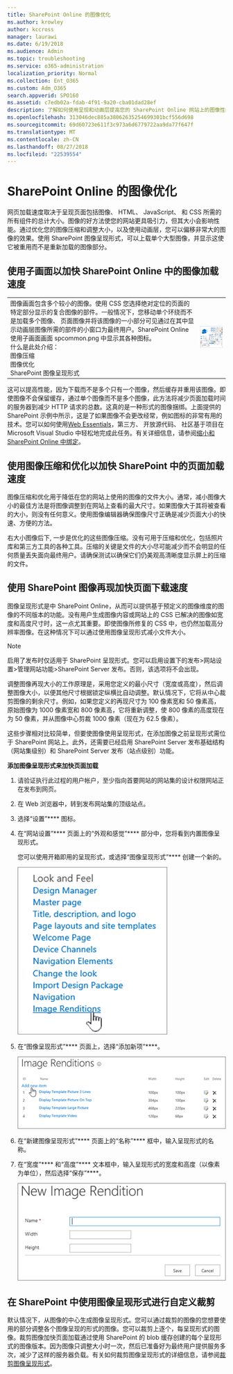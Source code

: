 ```yaml
---
title: SharePoint Online 的图像优化
ms.author: krowley
author: kccross
manager: laurawi
ms.date: 6/19/2018
ms.audience: Admin
ms.topic: troubleshooting
ms.service: o365-administration
localization_priority: Normal
ms.collection: Ent_O365
ms.custom: Adm_O365
search.appverid: SPO160
ms.assetid: c7edb02a-fdab-4f91-9a20-cba01dad28ef
description: 了解如何使用呈现和动画层提高您的 SharePoint Online 网站上的图像性能。
ms.openlocfilehash: 313046dec885a38062635254699301bcf556d698
ms.sourcegitcommit: 69d60723e611f3c973a6d6779722aa9da77f647f
ms.translationtype: MT
ms.contentlocale: zh-CN
ms.lasthandoff: 08/27/2018
ms.locfileid: "22539554"
---
```

# <a name="image-optimization-for-sharepoint-online"></a>SharePoint Online 的图像优化

网页加载速度取决于呈现页面包括图像、 HTML、 JavaScript、 和 CSS 所需的所有组件的总计大小。图像的好方法使您的网站更具吸引力，但其大小会影响性能。通过优化您的图像压缩和调整大小，以及使用动画层，您可以偏移非常大的图像的效果。使用 SharePoint 图像呈现形式，可以上载单个大型图像，并显示这使它被重用而不是重新加载的图像部分。
  
## <a name="using-sprites-to-speed-up-image-loading-in-sharepoint-online"></a>使用子画面以加快 SharePoint Online 中的图像加载速度

|||
|:-----|:-----|
| 图像画面包含多个较小的图像。使用 CSS 您选择绝对定位的页面的特定部分显示的复合图像的部件。一般情况下，您移动单个环绕而不是加载多个图像、 页面图像并将该图像的一小部分可见通过在其中显示动画层图像所需的部件的小窗口为最终用户。SharePoint Online 使用子画面画面 spcommon.png 中显示其各种图标。  <br/>  什么是此处介绍：  <br/>  图像压缩  <br/>  图像优化  <br/>  SharePoint 图像呈现形式  <br/> |![Spcommon 的屏幕截图](media/cc5cdee1-8e54-4537-9a8a-8854f4ee849f.png)|
   
这可以提高性能，因为下载而不是多个只有一个图像，然后缓存并重用该图像。即使图像不会保留缓存，通过单个图像而不是多个图像，此方法将减少页面加载时间的服务器到减少 HTTP 请求的总数。这真的是一种形式的图像捆绑。上面提供的 SharePoint 示例中所示，这是了如果图像不会更改经常，例如图标的非常有用的技术。您可以如何使用[Web Essentials](http://vswebessentials.com/)，第三方、 开放源代码、 社区基于项目在 Microsoft Visual Studio 中轻松地完成此任务。有关详细信息，请参阅[缩小和 SharePoint Online 中绑定](https://go.microsoft.com/fwlink/?LinkId=708698)。
  
## <a name="using-image-compression-and-optimization-to-speed-up-page-loading-in-sharepoint"></a>使用图像压缩和优化以加快 SharePoint 中的页面加载速度

图像压缩和优化用于降低在您的网站上使用的图像的文件大小。通常，减小图像大小的最佳方法是将图像调整到在网站上查看的最大尺寸。如果图像大于其将被查看的大小，则没有任何意义。使用图像编辑器确保图像尺寸正确是减少页面大小的快速、方便的方法。
  
右大小图像后下, 一步是优化的这些图像压缩。没有可用于压缩和优化，包括照片库和第三方工具的各种工具。压缩的关键是文件的大小尽可能减少而不会明显的任何质量丢失面向最终用户。请确保测试以确保它们仍美观高清晰度显示屏上的压缩的文件。
  
## <a name="speed-up-page-downloads-by-using-sharepoint-image-renditions"></a>使用 SharePoint 图像再现加快页面下载速度

图像呈现形式是中 SharePoint Online，从而可以提供基于预定义的图像维度的图像的不同版本的功能。没有用户生成图像内容或网站上的 CSS 已解决的图像如宽度和高度尺寸时，这一点尤其重要。即使图像所修复的 CSS 中，也仍然加载高分辨率图像。在这种情况下可以通过使用图像呈现形式减小文件大小。
  
> [!NOTE]
> 启用了发布时仅适用于 SharePoint 呈现形式。您可以启用设置下的发布\>网站设置\>管理网站功能\>SharePoint Server 发布。否则，该选项将不会出现。 
  
调整图像再现大小的工作原理是，采用您定义的最小尺寸（宽度或高度），然后调整图像大小，以便其他尺寸根据锁定纵横比自动调整。默认情况下，它将从中心裁剪图像的剩余尺寸。例如，如果您定义的再现尺寸为 100 像素宽和 50 像素高，原始图像为 1000 像素宽和 800 像素高，它将重新调整，使 800 像素的高度现在为 50 像素，并从图像中心剪裁 1000 像素（现在为 62.5 像素）。
  
这些步骤相对比较简单，但要使图像使用呈现形式，在添加图像之前呈现形式需位于 SharePoint 网站上。此外，还需要已经启用 SharePoint Server 发布基础结构（网站集级别）和 SharePoint Server 发布（站点级别）功能。
  
 **添加图像呈现形式来加快页面加载**
  
1. 请验证执行此过程的用户帐户，至少指向首要网站的网站集的设计权限网站正在发布到网页。
    
2. 在 Web 浏览器中，转到发布网站集的顶级站点。
    
3. 选择“设置”**** 图标。 
    
4. 在“网站设置”**** 页面上的“外观和感觉”**** 部分中，您将看到内置图像呈现形式。 
    
    您可以使用开箱即用的呈现形式，或选择“图像呈现形式”**** 创建一个新的。 
    
    ![图像呈现形式的屏幕截图](media/eaae0d53-657d-47ef-b687-65c5167eae4d.PNG)
  
5. 在“图像呈现形式”**** 页面上，选择“添加新项”****。
    
    ![添加新项目的屏幕截图](media/8cede22e-52bf-4d9d-99cb-162f2f6ce92b.PNG)
  
6. 在“新建图像呈现形式”**** 页面上的“名称”**** 框中，输入呈现形式的名称。 
    
7. 在“宽度”**** 和“高度”**** 文本框中，输入呈现形式的宽度和高度（以像素为单位），然后选择“保存”****。
    
    ![图像再现名称的屏幕截图](media/5a6119ed-c163-40df-a4db-ec629d15607d.PNG)
  
## <a name="custom-cropping-with-image-renditions-in-sharepoint"></a>在 SharePoint 中使用图像呈现形式进行自定义裁剪

默认情况下，从图像的中心生成图像呈现形式。您可以通过裁剪的图像的您想要使用的部分调整各个图像呈现的形式的图像。您可以裁剪上逐个，每呈现形式的图像。裁剪图像加快页面加载通过使用 SharePoint 的 blob 缓存创建的每个呈现形式的图像版本。因为图像只调整大小时一次，然后已准备好为最终用户提供服务多次，减少了这样的服务器负载。有关如何裁剪图像呈现形式的详细信息，请参阅[裁剪图像呈现形式](https://go.microsoft.com/fwlink/p/?LinkId=525626)。
  

